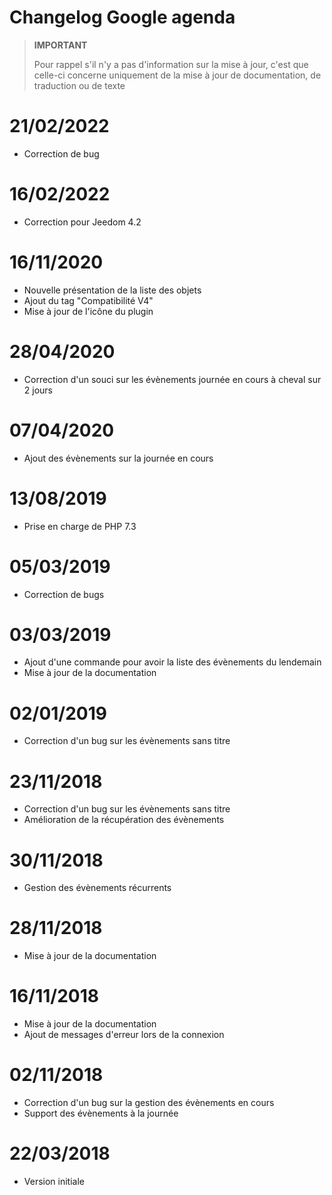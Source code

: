 # Changelog Google agenda

>**IMPORTANT**
>
>Pour rappel s'il n'y a pas d'information sur la mise à jour, c'est que celle-ci concerne uniquement de la mise à jour de documentation, de traduction ou de texte

# 21/02/2022

- Correction de bug

# 16/02/2022

- Correction pour Jeedom 4.2

# 16/11/2020

- Nouvelle présentation de la liste des objets
- Ajout du tag "Compatibilité V4"
- Mise à jour de l'icône du plugin

# 28/04/2020

- Correction d'un souci sur les évènements journée en cours à cheval sur 2 jours

# 07/04/2020

- Ajout des évènements sur la journée en cours

# 13/08/2019

- Prise en charge de PHP 7.3

# 05/03/2019

- Correction de bugs

# 03/03/2019

- Ajout d'une commande pour avoir la liste des évènements du lendemain
- Mise à jour de la documentation

# 02/01/2019

- Correction d'un bug sur les évènements sans titre

# 23/11/2018

- Correction d'un bug sur les évènements sans titre
- Amélioration de la récupération des évènements

# 30/11/2018

- Gestion des évènements récurrents

# 28/11/2018

- Mise à jour de la documentation

# 16/11/2018

- Mise à jour de la documentation
- Ajout de messages d'erreur lors de la connexion

# 02/11/2018

- Correction d'un bug sur la gestion des évènements en cours
- Support des évènements à la journée

# 22/03/2018

- Version initiale
